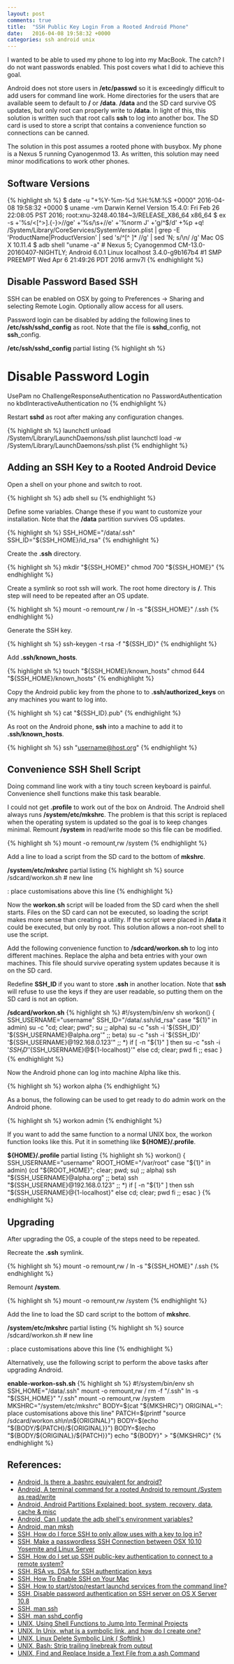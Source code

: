 ```yaml
---
layout: post
comments: true
title:  "SSH Public Key Login From a Rooted Android Phone"
date:   2016-04-08 19:58:32 +0000
categories: ssh android unix
---
```

I wanted to be able to used my phone to log into my MacBook.
The catch?  I do not want passwords enabled.
This post covers what I did to achieve this goal.

Android does not store users in **/etc/passwd** so it is
exceedingly difficult to add users for command line work.
Home directories for the users that are available seem to default to **/** or **/data**.
**/data** and the SD card survive OS updates, but only root can properly write to **/data**.
In light of this, this solution is written such that root calls **ssh** to log into another box.
The SD card is used to store a script that contains a convenience function so connections can be canned.

The solution in this post assumes a rooted phone with busybox.
My phone is a Nexus 5 running Cyanogenmod 13.
As written, this solution may need minor modifications to work other phones.

## Software Versions

{% highlight sh %}
$ date -u "+%Y-%m-%d %H:%M:%S +0000"
2016-04-08 19:58:32 +0000
$ uname -vm
Darwin Kernel Version 15.4.0: Fri Feb 26 22:08:05 PST 2016; root:xnu-3248.40.184~3/RELEASE_X86_64 x86_64
$ ex -s +'%s/<[^>].\{-}>//ge' +'%s/\s\+//e' +'%norm J' +'g/^$/d' +%p +q! /System/Library/CoreServices/SystemVersion.plist | grep -E 'ProductName|ProductVersion' | sed 's/^[^ ]* //g' | sed 'N; s/\n/ /g'
Mac OS X 10.11.4
$ adb shell "uname -a" # Nexus 5; Cyanogenmod CM-13.0-20160407-NIGHTLY; Android 6.0.1
Linux localhost 3.4.0-g9b167b4 #1 SMP PREEMPT Wed Apr 6 21:49:26 PDT 2016 armv7l
{% endhighlight %}

## Disable Password Based SSH

SSH can be enabled on OSX by going to Preferences → Sharing and selecting Remote Login.
Optionally allow access for all users.

Password login can be disabled by adding the following lines to **/etc/ssh/sshd_config** as root.
Note that the file is **sshd**_config, not **ssh**_config.

**/etc/ssh/sshd_config** partial listing
{% highlight sh %}
# Disable Password Login
UsePam no
ChallengeResponseAuthentication no
PasswordAuthentication no
kbdInteractiveAuthentication no
{% endhighlight %}

Restart **sshd** as root after making any configuration changes.

{% highlight sh %}
launchctl unload  /System/Library/LaunchDaemons/ssh.plist
launchctl load -w /System/Library/LaunchDaemons/ssh.plist
{% endhighlight %}

## Adding an SSH Key to a Rooted Android Device

Open a shell on your phone and switch to root.

{% highlight sh %}
adb shell
su
{% endhighlight %}

Define some variables.
Change these if you want to customize your installation.
Note that the **/data** partition survives OS updates.

{% highlight sh %}
SSH_HOME="/data/.ssh"
SSH_ID="${SSH_HOME}/id_rsa"
{% endhighlight %}

Create the **.ssh** directory.

{% highlight sh %}
mkdir "${SSH_HOME}"
chmod 700 "${SSH_HOME}"
{% endhighlight %}

Create a symlink so root ssh will work.
The root home directory is **/**.
This step will need to be repeated after an OS update.

{% highlight sh %}
mount -o remount,rw /
ln -s "${SSH_HOME}" /.ssh
{% endhighlight %}

Generate the SSH key.

{% highlight sh %}
ssh-keygen -t rsa -f "${SSH_ID}"
{% endhighlight %}

Add **.ssh/known_hosts**.

{% highlight sh %}
touch "${SSH_HOME}/known_hosts"
chmod 644 "${SSH_HOME}/known_hosts"
{% endhighlight %}

Copy the Android public key from the phone to to
**.ssh/authorized_keys** on any machines you want to log into.

{% highlight sh %}
cat "${SSH_ID}.pub" 
{% endhighlight %}

As root on the Android phone, **ssh** into a machine to add it to **.ssh/known_hosts**.

{% highlight sh %}
ssh "username@host.org"
{% endhighlight %}

## Convenience SSH Shell Script

Doing command line work with a tiny touch screen keyboard is painful.
Convenience shell functions make this task bearable.

I could not get **.profile** to work out of the box on Android.
The Android shell always runs **/system/etc/mkshrc**.
The problem is that this script is replaced when the
operating system is updated so the goal is to keep changes minimal.
Remount **/system** in read/write mode so this file can be modified.

{% highlight sh %}
mount -o remount,rw /system
{% endhighlight %}

Add a line to load a script from the SD card to the bottom of **mkshrc**.

**/system/etc/mkshrc** partial listing
{% highlight sh %}
source /sdcard/workon.sh # new line

: place customisations above this line
{% endhighlight %}

Now the **workon.sh** script will be loaded from the SD card when the shell starts.
Files on the SD card can not be executed, so loading the script makes more sense than creating a utility.
If the script were placed in **/data** it could be executed, but only by root.
This solution allows a non-root shell to use the script.

Add the following convenience function to **/sdcard/workon.sh** to log into different machines.
Replace the alpha and beta entries with your own machines.
This file should survive operating system updates because it is on the SD card.

Redefine **SSH_ID** if you want to store **.ssh** in another location.
Note that **ssh** will refuse to use the keys if they are user readable,
so putting them on the SD card is not an option.

**/sdcard/workon.sh**
{% highlight sh %}
#!/system/bin/env sh
workon() {
  SSH_USERNAME="username"
  SSH_ID="/data/.ssh/id_rsa"
  case "${1}" in
    admin)
      su -c "cd; clear; pwd"; su
      ;;
    alpha)
      su -c "ssh -i '${SSH_ID}' '${SSH_USERNAME}@alpha.org'"
      ;;
    beta)
      su -c "ssh -i '${SSH_ID}' '${SSH_USERNAME}@192.168.0.123'"
      ;;
    *)
      if [ -n "${1}" ]
      then
        su -c "ssh -i '${SSH_ID}' '${SSH_USERNAME}@${1-localhost}'"
      else
        cd; clear; pwd
      fi
      ;;
  esac
}
{% endhighlight %}

Now the Android phone can log into machine Alpha like this.

{% highlight sh %}
workon alpha
{% endhighlight %}

As a bonus, the following can be used to get ready to do admin work on the Android phone.

{% highlight sh %}
workon admin
{% endhighlight %}

If you want to add the same function to a normal UNIX box, the workon function looks like this.
Put it in something like **${HOME}/.profile**.

**${HOME}/.profile** partial listing
{% highlight sh %}
workon() {
  SSH_USERNAME="username"
  ROOT_HOME="/var/root"
  case "${1}" in
    admin)
      (cd "${ROOT_HOME}"; clear; pwd; su)
      ;;
    alpha)
      ssh "${SSH_USERNAME}@alpha.org"
      ;;
    beta)
      ssh "${SSH_USERNAME}@192.168.0.123"
      ;;
    *)
      if [ -n "${1}" ]
      then
        ssh "${SSH_USERNAME}@{1-localhost}"
      else
        cd; clear; pwd
      fi
      ;;
  esac
}
{% endhighlight %}

## Upgrading

After upgrading the OS, a couple of the steps need to be repeated.

Recreate the **.ssh** symlink.

{% highlight sh %}
mount -o remount,rw /
ln -s "${SSH_HOME}" /.ssh
{% endhighlight %}

Remount **/system**.

{% highlight sh %}
mount -o remount,rw /system
{% endhighlight %}

Add the line to load the SD card script to the bottom of **mkshrc**.

**/system/etc/mkshrc** partial listing
{% highlight sh %}
source /sdcard/workon.sh # new line

: place customisations above this line
{% endhighlight %}

Alternatively, use the following script to perform the
above tasks after upgrading Android.

**enable-workon-ssh.sh**
{% highlight sh %}
#!/system/bin/env sh
SSH_HOME="/data/.ssh"
mount -o remount,rw /
rm -f "/.ssh"
ln -s "${SSH_HOME}" "/.ssh"
mount -o remount,rw /system
MKSHRC="/system/etc/mkshrc"
BODY=$(cat "${MKSHRC}")
ORIGINAL=": place customisations above this line"
PATCH=$(printf "source /sdcard/workon.sh\n\n${ORIGINAL}")
BODY=$(echo "${BODY/${PATCH}/${ORIGINAL}}")
BODY=$(echo "${BODY/${ORIGINAL}/${PATCH}}")
echo "${BODY}" > "${MKSHRC}"
{% endhighlight %}

## References:
- [Android, Is there a .bashrc equivalent for android?][android-profile]
- [Android, A terminal command for a rooted Android to remount /System as read/write][android-remount]
- [Android, Android Partitions Explained: boot, system, recovery, data, cache & misc][android-partitions]
- [Android, Can I update the adb shell's environment variables?][android-mkshrc]
- [Android, man mksh][android-man-mksh]
- [SSH, How do I force SSH to only allow uses with a key to log in?][ssh-force-key]
- [SSH, Make a passwordless SSH Connection between OSX 10.10 Yosemite and Linux Server][ssh-key-connection]
- [SSH, How do I set up SSH public-key authentication to connect to a remote system?][ssh-keygen]
- [SSH, RSA vs. DSA for SSH authentication keys][ssh-rsa]
- [SSH, How To Enable SSH on Your Mac][ssh-osx]
- [SSH, How to start/stop/restart launchd services from the command line?][ssh-osx-restart]
- [SSH, Disable password authentication on SSH server on OS X Server 10.8][ssh-osx-disable]
- [SSH, man ssh][ssh-man]
- [SSH, man sshd_config][sshd_config-man]
- [UNIX, Using Shell Functions to Jump Into Terminal Projects][unix-workon]
- [UNIX, In Unix, what is a symbolic link, and how do I create one?][unix-symlink]
- [UNIX, Linux Delete Symbolic Link ( Softlink )][unix-unlink]
- [UNIX, Bash: Strip trailing linebreak from output][unix-newline]
- [UNIX, Find and Replace Inside a Text File from a ash Command][unix-replace]

[android-profile]: http://forum.xda-developers.com/showthread.php?t=514470
[android-remount]: http://stackoverflow.com/questions/5467881/a-terminal-command-for-a-rooted-android-to-remount-system-as-read-write
[android-partitions]: http://www.addictivetips.com/mobile/android-partitions-explained-boot-system-recovery-data-cache-misc/
[android-mkshrc]: http://android.stackexchange.com/questions/53389/can-i-update-the-adb-shells-environment-variables
[android-man-mksh]: https://www.mirbsd.org/htman/i386/man1/false.htm
[ssh-force-key]: http://askubuntu.com/questions/346857/how-do-i-force-ssh-to-only-allow-uses-with-a-key-to-log-in
[ssh-key-connection]: https://coolestguidesontheplanet.com/make-passwordless-ssh-connection-osx-10-9-mavericks-linux/
[ssh-keygen]: https://kb.iu.edu/d/aews
[ssh-rsa]: http://security.stackexchange.com/questions/5096/rsa-vs-dsa-for-ssh-authentication-keys
[ssh-osx]: http://www.techradar.com/us/how-to/computing/apple/how-to-enable-ssh-on-your-mac-1305644
[ssh-osx-restart]: http://serverfault.com/questions/194832/how-to-start-stop-restart-launchd-services-from-the-command-line
[ssh-osx-disable]: http://apple.stackexchange.com/questions/84523/disable-password-authentication-on-ssh-server-on-os-x-server-10-8
[ssh-man]: https://www.freebsd.org/cgi/man.cgi?query=ssh&sektion=1
[sshd_config-man]: https://developer.apple.com/library/mac/documentation/Darwin/Reference/ManPages/man5/sshd_config.5.html
[unix-workon]: https://sgeos.github.io/unix/sh/2016/03/17/using-shell-functions-to-jump-into-terminal-projects.html
[unix-symlink]: https://kb.iu.edu/d/abbe
[unix-unlink]: http://www.cyberciti.biz/faq/linux-remove-delete-symbolic-softlink-command/
[unix-newline]: http://stackoverflow.com/questions/12524308/bash-strip-trailing-linebreak-from-output
[unix-replace]: http://stackoverflow.com/questions/16974797/find-and-replace-inside-a-text-file-from-a-ash-command

